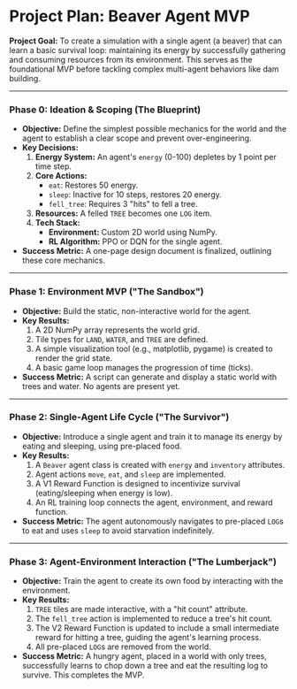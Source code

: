# Project Plan: Beaver Agent MVP

**Project Goal:** To create a simulation with a single agent (a beaver) that can learn a basic survival loop: maintaining its energy by successfully gathering and consuming resources from its environment. This serves as the foundational MVP before tackling complex multi-agent behaviors like dam building.

---

### **Phase 0: Ideation & Scoping (The Blueprint)**

* **Objective:** Define the simplest possible mechanics for the world and the agent to establish a clear scope and prevent over-engineering.
* **Key Decisions:**
    1.  **Energy System:** An agent's `energy` (0-100) depletes by 1 point per time step.
    2.  **Core Actions:**
        * `eat`: Restores 50 energy.
        * `sleep`: Inactive for 10 steps, restores 20 energy.
        * `fell_tree`: Requires 3 "hits" to fell a tree.
    3.  **Resources:** A felled `TREE` becomes one `LOG` item.
    4.  **Tech Stack:**
        * **Environment:** Custom 2D world using NumPy.
        * **RL Algorithm:** PPO or DQN for the single agent.
* **Success Metric:** A one-page design document is finalized, outlining these core mechanics.

---

### **Phase 1: Environment MVP ("The Sandbox")**

* **Objective:** Build the static, non-interactive world for the agent.
* **Key Results:**
    1.  A 2D NumPy array represents the world grid.
    2.  Tile types for `LAND`, `WATER`, and `TREE` are defined.
    3.  A simple visualization tool (e.g., matplotlib, pygame) is created to render the grid state.
    4.  A basic game loop manages the progression of time (ticks).
* **Success Metric:** A script can generate and display a static world with trees and water. No agents are present yet.

---

### **Phase 2: Single-Agent Life Cycle ("The Survivor")**

* **Objective:** Introduce a single agent and train it to manage its energy by eating and sleeping, using pre-placed food.
* **Key Results:**
    1.  A `Beaver` agent class is created with `energy` and `inventory` attributes.
    2.  Agent actions `move`, `eat`, and `sleep` are implemented.
    3.  A V1 Reward Function is designed to incentivize survival (eating/sleeping when energy is low).
    4.  An RL training loop connects the agent, environment, and reward function.
* **Success Metric:** The agent autonomously navigates to pre-placed `LOG`s to eat and uses `sleep` to avoid starvation indefinitely.

---

### **Phase 3: Agent-Environment Interaction ("The Lumberjack")**

* **Objective:** Train the agent to create its own food by interacting with the environment.
* **Key Results:**
    1.  `TREE` tiles are made interactive, with a "hit count" attribute.
    2.  The `fell_tree` action is implemented to reduce a tree's hit count.
    3.  The V2 Reward Function is updated to include a small intermediate reward for hitting a tree, guiding the agent's learning process.
    4.  All pre-placed `LOG`s are removed from the world.
* **Success Metric:** A hungry agent, placed in a world with only trees, successfully learns to chop down a tree and eat the resulting log to survive. This completes the MVP.
